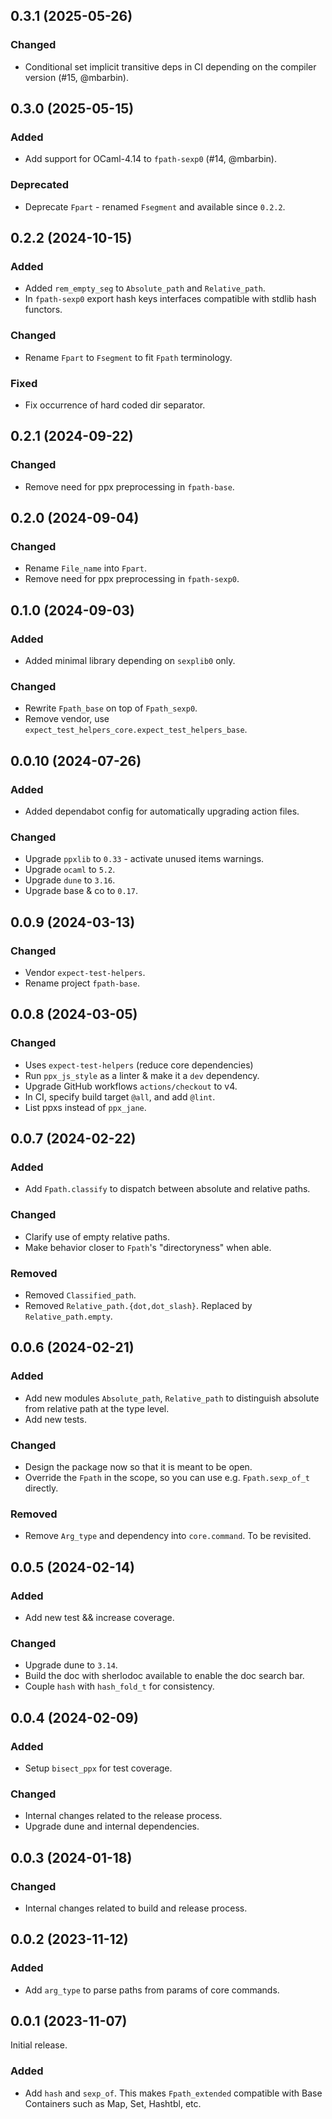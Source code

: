 ## 0.3.1 (2025-05-26)

### Changed

- Conditional set implicit transitive deps in CI depending on the compiler version (#15, @mbarbin).

## 0.3.0 (2025-05-15)

### Added

- Add support for OCaml-4.14 to `fpath-sexp0` (#14, @mbarbin).

### Deprecated

- Deprecate `Fpart` - renamed `Fsegment` and available since `0.2.2`.

## 0.2.2 (2024-10-15)

### Added

- Added `rem_empty_seg` to `Absolute_path` and `Relative_path`.
- In `fpath-sexp0` export hash keys interfaces compatible with stdlib hash functors.

### Changed

- Rename `Fpart` to `Fsegment` to fit `Fpath` terminology.

### Fixed

- Fix occurrence of hard coded dir separator.

## 0.2.1 (2024-09-22)

### Changed

- Remove need for ppx preprocessing in `fpath-base`.

## 0.2.0 (2024-09-04)

### Changed

- Rename `File_name` into `Fpart`.
- Remove need for ppx preprocessing in `fpath-sexp0`.

## 0.1.0 (2024-09-03)

### Added

- Added minimal library depending on `sexplib0` only.

### Changed

- Rewrite `Fpath_base` on top of `Fpath_sexp0`.
- Remove vendor, use `expect_test_helpers_core.expect_test_helpers_base`.

## 0.0.10 (2024-07-26)

### Added

- Added dependabot config for automatically upgrading action files.

### Changed

- Upgrade `ppxlib` to `0.33` - activate unused items warnings.
- Upgrade `ocaml` to `5.2`.
- Upgrade `dune` to `3.16`.
- Upgrade base & co to `0.17`.

## 0.0.9 (2024-03-13)

### Changed

- Vendor `expect-test-helpers`.
- Rename project `fpath-base`.

## 0.0.8 (2024-03-05)

### Changed

- Uses `expect-test-helpers` (reduce core dependencies)
- Run `ppx_js_style` as a linter & make it a `dev` dependency.
- Upgrade GitHub workflows `actions/checkout` to v4.
- In CI, specify build target `@all`, and add `@lint`.
- List ppxs instead of `ppx_jane`.

## 0.0.7 (2024-02-22)

### Added

- Add `Fpath.classify` to dispatch between absolute and relative paths.

### Changed

- Clarify use of empty relative paths.
- Make behavior closer to `Fpath`'s "directoryness" when able.

### Removed

- Removed `Classified_path`.
- Removed `Relative_path.{dot,dot_slash}`. Replaced by `Relative_path.empty`.

## 0.0.6 (2024-02-21)

### Added

- Add new modules `Absolute_path`, `Relative_path` to distinguish absolute
  from relative path at the type level.
- Add new tests.

### Changed

- Design the package now so that it is meant to be open.
- Override the `Fpath` in the scope, so you can use e.g. `Fpath.sexp_of_t` directly.

### Removed

- Remove `Arg_type` and dependency into `core.command`. To be revisited.

## 0.0.5 (2024-02-14)

### Added

- Add new test && increase coverage.

### Changed

- Upgrade dune to `3.14`.
- Build the doc with sherlodoc available to enable the doc search bar.
- Couple `hash` with `hash_fold_t` for consistency.

## 0.0.4 (2024-02-09)

### Added

- Setup `bisect_ppx` for test coverage.

### Changed

- Internal changes related to the release process.
- Upgrade dune and internal dependencies.

## 0.0.3 (2024-01-18)

### Changed

- Internal changes related to build and release process.

## 0.0.2 (2023-11-12)

### Added

- Add `arg_type` to parse paths from params of core commands.

## 0.0.1 (2023-11-07)

Initial release.

### Added

- Add `hash` and `sexp_of`. This makes `Fpath_extended` compatible with Base
  Containers such as Map, Set, Hashtbl, etc.
